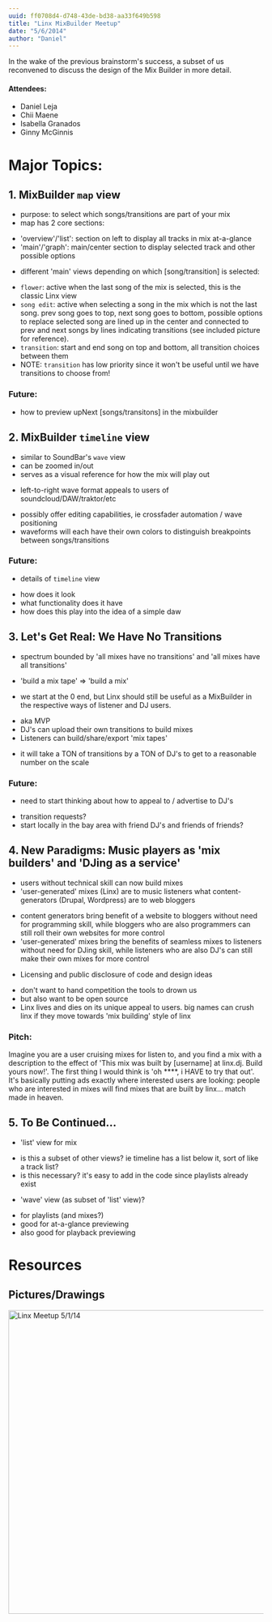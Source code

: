 ```yaml
---
uuid: ff0708d4-d748-43de-bd38-aa33f649b598
title: "Linx MixBuilder Meetup"
date: "5/6/2014"
author: "Daniel"
---
```


In the wake of the previous brainstorm's success, a subset of us reconvened to discuss the design of the Mix Builder in more detail.

#### Attendees:
- Daniel Leja
- Chii Maene
- Isabella Granados
- Ginny McGinnis

# Major Topics:

## 1. MixBuilder `map` view
 - purpose: to select which songs/transitions are part of your mix
 - map has 2 core sections:
  + 'overview'/'list': section on left to display all tracks in mix at-a-glance
  + 'main'/'graph': main/center section to display selected track and other possible options
 - different 'main' views depending on which [song/transition] is selected:
  + `flower`: active when the last song of the mix is selected, this is the classic Linx view
  + `song edit`: active when selecting a song in the mix which is not the last song. prev song goes to top, next song goes to bottom, possible options to replace selected song are lined up in the center and connected to prev and next songs by lines indicating transitions (see included picture for reference).
  + `transition`: start and end song on top and bottom, all transition choices between them
  + NOTE: `transition` has low priority since it won't be useful until we have transitions to choose from!

### Future:
 - how to preview upNext [songs/transitons] in the mixbuilder

## 2. MixBuilder `timeline` view
 - similar to SoundBar's `wave` view
 - can be zoomed in/out
 - serves as a visual reference for how the mix will play out
  + left-to-right wave format appeals to users of soundcloud/DAW/traktor/etc
 - possibly offer editing capabilities, ie crossfader automation / wave positioning
 - waveforms will each have their own colors to distinguish breakpoints between songs/transitions

### Future:
 - details of `timeline` view
  + how does it look
  + what functionality does it have
  + how does this play into the idea of a simple daw

## 3. Let's Get Real: We Have No Transitions
 - spectrum bounded by 'all mixes have no transitions' and 'all mixes have all transitions'
  + 'build a mix tape' => 'build a mix'
 - we start at the 0 end, but Linx should still be useful as a MixBuilder in the respective ways of listener and DJ users.
  + aka MVP
  + DJ's can upload their own transitions to build mixes
  + Listeners can build/share/export 'mix tapes'
 - it will take a TON of transitions by a TON of DJ's to get to a reasonable number on the scale

### Future:
 - need to start thinking about how to appeal to / advertise to DJ's
  + transition requests?
  + start locally in the bay area with friend DJ's and friends of friends?

## 4. New Paradigms: Music players as 'mix builders' and 'DJing as a service'
 - users without technical skill can now build mixes
 - 'user-generated' mixes (Linx) are to music listeners what content-generators (Drupal, Wordpress) are to web bloggers
  + content generators bring benefit of a website to bloggers without need for programming skill, while bloggers who are also programmers can still roll their own websites for more control
  + 'user-generated' mixes bring the benefits of seamless mixes to listeners without need for DJing skill, while listeners who are also DJ's can still make their own mixes for more control
 - Licensing and public disclosure of code and design ideas
  + don't want to hand competition the tools to drown us
  + but also want to be open source
  + Linx lives and dies on its unique appeal to users. big names can crush linx if they move towards 'mix building' style of linx 

### Pitch:
Imagine you are a user cruising mixes for listen to, and you find a mix with a description to the effect of 'This mix was built by [username] at linx.dj. Build yours now!'. The first thing I would think is 'oh ****, i HAVE to try that out'. It's basically putting ads exactly where interested users are looking: people who are interested in mixes will find mixes that are built by linx... match made in heaven.

## 5. To Be Continued...
 - 'list' view for mix
  + is this a subset of other views? ie timeline has a list below it, sort of like a track list?
  + is this necessary? it's easy to add in the code since playlists already exist
 - 'wave' view (as subset of 'list' view)?
  + for playlists (and mixes?)
  + good for at-a-glance previewing
  + also good for playback previewing

# Resources

## Pictures/Drawings
<a href="http://imgur.com/BQBQcKf" title="Linx Meetup 5/1/14"><img src="http://i.imgur.com/BQBQcKf.jpg" alt="Linx Meetup 5/1/14" height="600" title="Hosted by imgur.com" /></a>


